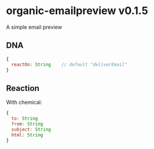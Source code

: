 # organic-emailpreview v0.1.5

A simple email preview

## DNA

```js
{
  reactOn: String    // default "deliverEmail"
}
```

## Reaction

With chemical:

```js
{
  to: String
  from: String
  subject: String
  html: String
}
```
